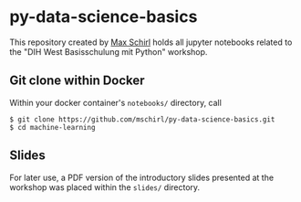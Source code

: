 # py-data-science-basics

This repository created by [Max Schirl](https://github.com/mschirl) holds all jupyter notebooks related to the "DIH West Basisschulung mit Python" workshop.

## Git clone within Docker

Within your docker container's `notebooks/` directory, call

```
$ git clone https://github.com/mschirl/py-data-science-basics.git
$ cd machine-learning
```

## Slides

For later use, a PDF version of the introductory slides presented at the workshop was placed within the `slides/` directory.
